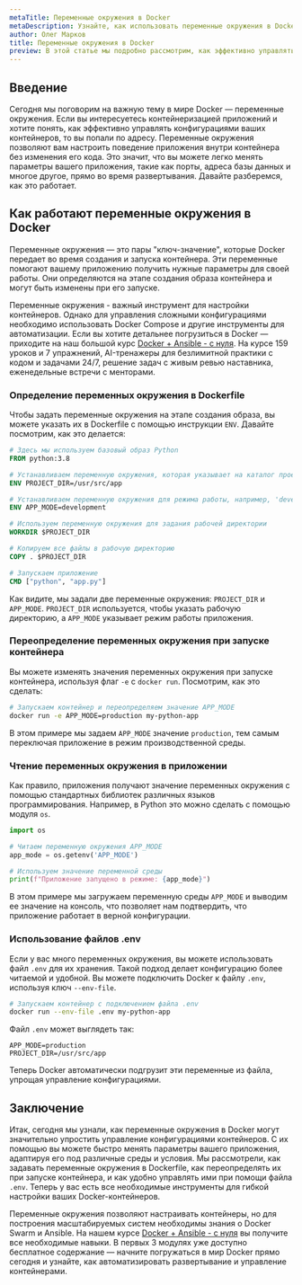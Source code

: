 ```yaml
---
metaTitle: Переменные окружения в Docker
metaDescription: Узнайте, как использовать переменные окружения в Docker для настройки контейнеров- упростите управление конфигурациями с помощью примеров и практических советов
author: Олег Марков
title: Переменные окружения в Docker
preview: В этой статье мы подробно рассмотрим, как эффективно управлять и использовать переменные окружения в Docker для настройки контейнеров и обеспечения гибкости конфигураций.
---
```


## Введение

Сегодня мы поговорим на важную тему в мире Docker — переменные окружения. Если вы интересуетесь контейнеризацией приложений и хотите понять, как эффективно управлять конфигурациями ваших контейнеров, то вы попали по адресу. Переменные окружения позволяют вам настроить поведение приложения внутри контейнера без изменения его кода. Это значит, что вы можете легко менять параметры вашего приложения, такие как порты, адреса базы данных и многое другое, прямо во время развертывания. Давайте разберемся, как это работает.

## Как работают переменные окружения в Docker

Переменные окружения — это пары "ключ-значение", которые Docker передает во время создания и запуска контейнера. Эти переменные помогают вашему приложению получить нужные параметры для своей работы. Они определяются на этапе создания образа контейнера и могут быть изменены при его запуске.

Переменные окружения - важный инструмент для настройки контейнеров. Однако для управления сложными конфигурациями необходимо использовать Docker Compose и другие инструменты для автоматизации. Если вы хотите детальнее погрузиться в Docker — приходите на наш большой курс [Docker + Ansible - с нуля](https://purpleschool.ru/course/docker). На курсе 159 уроков и 7 упражнений, AI-тренажеры для безлимитной практики с кодом и задачами 24/7, решение задач с живым ревью наставника, еженедельные встречи с менторами.

### Определение переменных окружения в Dockerfile

Чтобы задать переменные окружения на этапе создания образа, вы можете указать их в Dockerfile с помощью инструкции `ENV`. Давайте посмотрим, как это делается:

```dockerfile
# Здесь мы используем базовый образ Python
FROM python:3.8

# Устанавливаем переменную окружения, которая указывает на каталог проекта
ENV PROJECT_DIR=/usr/src/app

# Устанавливаем переменную окружения для режима работы, например, 'development'
ENV APP_MODE=development

# Используем переменную окружения для задания рабочей директории
WORKDIR $PROJECT_DIR

# Копируем все файлы в рабочую директорию
COPY . $PROJECT_DIR

# Запускаем приложение
CMD ["python", "app.py"]
```

Как видите, мы задали две переменные окружения: `PROJECT_DIR` и `APP_MODE`. `PROJECT_DIR` используется, чтобы указать рабочую директорию, а `APP_MODE` указывает режим работы приложения.

### Переопределение переменных окружения при запуске контейнера

Вы можете изменять значения переменных окружения при запуске контейнера, используя флаг `-e` с `docker run`. Посмотрим, как это сделать:

```bash
# Запускаем контейнер и переопределяем значение APP_MODE
docker run -e APP_MODE=production my-python-app
```

В этом примере мы задаем `APP_MODE` значение `production`, тем самым переключая приложение в режим производственной среды.

### Чтение переменных окружения в приложении

Как правило, приложения получают значение переменных окружения с помощью стандартных библиотек различных языков программирования. Например, в Python это можно сделать с помощью модуля `os`.

```python
import os

# Читаем переменную окружения APP_MODE
app_mode = os.getenv('APP_MODE')

# Используем значение переменной среды
print(f"Приложение запущено в режиме: {app_mode}")
```

В этом примере мы загружаем переменную среды `APP_MODE` и выводим ее значение на консоль, что позволяет нам подтвердить, что приложение работает в верной конфигурации.

### Использование файлов .env

Если у вас много переменных окружения, вы можете использовать файл `.env` для их хранения. Такой подход делает конфигурацию более читаемой и удобной. Вы можете подключить Docker к файлу `.env`, используя ключ `--env-file`.

```bash
# Запускаем контейнер с подключением файла .env
docker run --env-file .env my-python-app
```

Файл `.env` может выглядеть так:

```
APP_MODE=production
PROJECT_DIR=/usr/src/app
```

Теперь Docker автоматически подгрузит эти переменные из файла, упрощая управление конфигурациями.

## Заключение

Итак, сегодня мы узнали, как переменные окружения в Docker могут значительно упростить управление конфигурациями контейнеров. С их помощью вы можете быстро менять параметры вашего приложения, адаптируя его под различные среды и условия. Мы рассмотрели, как задавать переменные окружения в Dockerfile, как переопределять их при запуске контейнера, и как удобно управлять ими при помощи файла `.env`. Теперь у вас есть все необходимые инструменты для гибкой настройки ваших Docker-контейнеров.

Переменные окружения позволяют настраивать контейнеры, но для построения масштабируемых систем необходимы знания о Docker Swarm и Ansible. На нашем курсе [Docker + Ansible - с нуля](https://purpleschool.ru/course/docker) вы получите все необходимые навыки. В первых 3 модулях уже доступно бесплатное содержание — начните погружаться в мир Docker прямо сегодня и узнайте, как автоматизировать развертывание и управление контейнерами.
